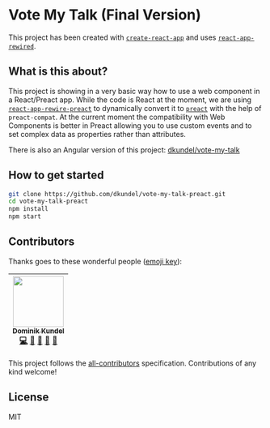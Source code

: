 # Vote My Talk (Final Version)

This project has been created with [`create-react-app`](https://npm.im/create-react-app) and uses [`react-app-rewired`](https://npm.im/react-app-rewired).

## What is this about?

This project is showing in a very basic way how to use a web component in a React/Preact app. While the code is React at the moment, we are using [`react-app-rewire-preact`](https://npm.im/react-app-rewire-preact) to dynamically convert it to [`preact`](https://npm.im/preact) with the help of `preact-compat`. At the current moment the compatibility with Web Components is better in Preact allowing you to use custom events and to set complex data as properties rather than attributes.

There is also an Angular version of this project: [dkundel/vote-my-talk](https://github.com/dkundel/vote-my-talk)

## How to get started

```bash
git clone https://github.com/dkundel/vote-my-talk-preact.git
cd vote-my-talk-preact
npm install
npm start
```

## Contributors

Thanks goes to these wonderful people ([emoji key](https://github.com/kentcdodds/all-contributors#emoji-key)):

<!-- ALL-CONTRIBUTORS-LIST:START - Do not remove or modify this section -->
<!-- prettier-ignore -->
| [<img src="https://avatars3.githubusercontent.com/u/1505101?v=4" width="100px;"/><br /><sub><b>Dominik Kundel</b></sub>](https://dkundel.com)<br />[💻](https://github.com/dkundel/emoji-rating/commits?author=dkundel "Code") [🎨](#design-dkundel "Design") [🤔](#ideas-dkundel "Ideas, Planning, & Feedback") [👀](#review-dkundel "Reviewed Pull Requests") [📖](https://github.com/dkundel/emoji-rating/commits?author=dkundel "Documentation") |
| :---: |

<!-- ALL-CONTRIBUTORS-LIST:END -->

This project follows the [all-contributors](https://github.com/kentcdodds/all-contributors) specification. Contributions of any kind welcome!

## License

MIT
